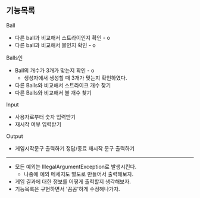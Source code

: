 ## 기능목록

Ball
- 다른 ball과 비교해서 스트라이인지 확인 - o
- 다른 ball과 비교해서 볼인지 확인 - o

Balls인
- Ball의 개수가 3개가 맞는지 확인 - o
  - 생성자에서 생성할 때 3개가 맞는지 확인하였다.
- 다른 Balls와 비교해서 스트라이크 개수 찾기
- 다른 Balls와 비교해서 볼 개수 찾기


Input
- 사용자로부터 숫자 입력받기
- 재시작 여부 입력받기

Output
- 게임시작문구 출력하기 정답/종료 재시작 문구 출력하기

---
- 모든 예외는 IllegalArgumentException로 발생시킨다. 
  - 나중에 예외 메세지도 별도로 만들어서 출력해보자.
- 게임 결과에 대한 정보를 어떻게 출력할지 생각해보자.
- 기능목록은 구현하면서 '꼼꼼'하게 수정해나가자.